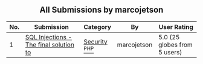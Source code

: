 ﻿<div align="center">

## All Submissions by marcojetson

</div>

No.  | Submission | Category | By   | User Rating
---- | ---------- | -------- | ---- | -----------
1 | [SQL Injections \- The final solution to<br />](https://github.com/Planet-Source-Code/marcojetson-sql-injections-the-final-solution-to__8-2576) | [Security<br /><sup>PHP</sup>](../ByCategory/security__8-14.md) | marcojetson | 5.0 (25 globes from 5 users)
